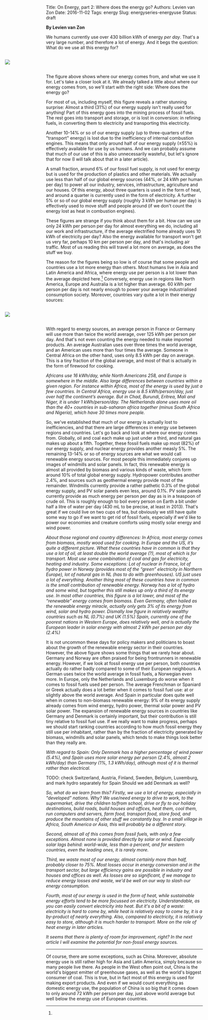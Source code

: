 Title: On Energy, part 2: Where does the energy go?
Authors: Levien van Zon
Date: 2016-11-02
Tags: energy
Slug: energyseries-energyuse
Status: draft

**By Levien van Zon**


We humans currently use over 430 billion kWh of energy *per day*. That's a very large number, and therefore a lot of energy. And it begs the question: What do we use all this energy for?

<div style="display: block; margin: 30px 0; width: 80vw; margin-left: 50%; -webkit-transform: translateX(-50%); -moz-transform: translateX(-50%); -ms-transform: translateX(-50%); -o-transform: translateX(-50%); transform: translateX(-50%);">

<img src="{filename}/images/energy-global-production-consumption-2013.png" />

</div>

The figure above shows where our energy comes from, and what we use it for. Let's take a closer look at it. We already talked a little about where our energy comes from, so we'll start with the right side: Where does the energy go?

For most of us, including myself, this figure reveals a rather stunning surprise: Almost a third (31%) of our energy supply isn't really used for anything! Part of this energy goes into the mining process of fossil fuels. The rest goes into transport and storage, or is lost in conversion: in refining fuels, in converting them to electricity and transporting this electricity. 

Another 10-14% or so of our energy supply (up to three-quarters of the "transport" energy) is lost due to the inefficiency of internal combustion engines. This means that only around half of our energy supply (±55%) is effectively available for use by us humans. And we can probably assume that much of our use of this is also unnecessarily wasteful, but let's ignore that for now (I will talk about that in a later article).

A small fraction, around 6% of our fossil fuel supply, is not used for energy but is used for the production of plastics and other materials. We actually use less than half of our global energy sources (44%, or 24 kWh per human per day) to power all our industry, services, infrastructure, agriculture and our houses. Of this energy, about three quarters is used in the form of heat, and around a quarter is currently used in the form of electricity. A further 5% or so of our global energy supply (roughly 3 kWh per human per day) is effectively used to move stuff and people around (if we don't count the energy lost as heat in combustion engines).

These figures are strange if you think about them for a bit. How can we use only 24 kWh per person per day for almost everything we do, including all our work and infrastructure, if the average electrified home already uses 10 kWh of electricity per day? Also the energy available for transport won't get us very far, perhaps 10 km per person per day, and that's including air traffic. Most of us reading this will travel a lot more on average, as does the stuff we buy. 

The reason for the figures being so low is of course that some people and countries use a lot more energy than others. Most humans live in Asia and Latin America and Africa, where energy use per person is a lot lower than the average depicted here.[^china] Conversely, energy use in regions like North America, Europe and Australia is a lot higher than average. 60 kWh per person per day is not nearly enough to power your average industrialised consumption society. Moreover, countries vary quite a lot in their energy sources:

<div style="display: block; margin: 30px 0; width: 80vw; margin-left: 50%; -webkit-transform: translateX(-50%); -moz-transform: translateX(-50%); -ms-transform: translateX(-50%); -o-transform: translateX(-50%); transform: translateX(-50%);">

<img src="{filename}/images/energy-country-consumption-countries-2013.png" />

</div>
 
With regard to energy sources, an average person in France or Germany will use more than twice the world average, over 125 kWh per person per day. And that's not even counting the energy needed to make imported products. An average Australian uses over three times the world average, and an American uses more than four times the average. Someone in Central Africa on the other hand, uses only 8.5 kWh per day on average. This is a tiny fraction of the global average, and most of that is actually in the form of firewood for cooking.  

*Africans use 16 kWh/day, while North Americans 258, and Europe is somewhere in the middle.
Also large differences between countries within a given region.
For instance within Africa, most of the energy is used by just a few countries. In Central Africa, energy use is 8.5 kWh/person/day, just over half the continent’s average. But in Chad, Burundi, Eritrea, Mali and Niger, it is under 1 kWh/person/day.
The Netherlands alone uses more oil than the 40+ countries in sub-saharan africa together (minus South Africa and Nigeria), which have 30 times more people.*


So, we've established that much of our energy is actually lost to inefficiencies, and that there are large differences in energy use between regions and countries. Let's go back and look at where our energy comes from. Globally, oil and coal each make up just under a third, and natural gas makes up about a fifth. Together, these fossil fuels make up most (82%) of our energy supply, and nuclear energy provides another measly 5%. The remaining 13-14% or so of energy sources are what we would call renewable energy sources. For most people this immediately conjures up images of windmills and solar panels. In fact, this renewable energy is almost all provided by biomass and various kinds of waste, which form around 10% of total global energy supply. Hydropower contributes another 2.4%, and sources such as geothermal energy provide most of the remainder. Windmills currently provide a rather pathetic 0.3% of the global energy supply, and PV solar panels even less, around 0.1%. PV solar panels currently provide as much energy per person per day as is in a teaspoon of crude oil. This is roughly enough to boil every person on Earth a bit under half a litre of water per day (430 mL to be precise, at least in 2013). That's great if we could live on two cups of tea, but obviously we still have quite some way to go if we want to get rid of fossil fuels, especially if we'd like to power our economies and creature comforts using mostly solar energy and wind power.

*About those regional and country differences: 
In Africa, most energy comes from biomass, mostly wood used for cooking.
In Europe and the US, it’s quite a different picture.
What these countries have in common is that they use a lot of oil, at least double the world average (?), most of which is for transport.
Most use some combination of coal and gas for electricity, heating and industry.
Some exceptions: Lot of nuclear in France, lot of hydro power in Norway (provides most of the “green” electricity in Northern Europe), lot of natural gas in NL (has to do with greenhouses).
US just uses a lot of everything.
Another thing most of these countries have in common is the small contribution of renewable energy. Norway has a lot of hydro and some wind, but together this still makes up only a third of its energy use. In most other countries, this figure is a lot lower, and most of the “renewable” energy comes from biomass.
Even Germany, often hailed as the renewable energy miracle, actually only gets 3% of its energy from wind, solar and hydro power.
Dismally low figure in relatively wealthy countries such as NL (0.7%) and UK (1.5%)
Spain, currently one of the poorest nations in Western Europe, does relatively well, and is actually the European leader in solar energy with almost 2 kWh per person per day (2.4%)*



It is not uncommon these days for policy makers and politicians to boast about the growth of the renewable energy sector in their countries. However, the above figure shows some things that we rarely hear about. Germany and Norway are often praised for being frontrunners in renewable energy. However, if we look at fossil energy use per person, both countries actually do rather badly compared to some of their European neighbours. A German uses twice the world average in fossil fuels, a Norwegian even more. In Europe, only the Netherlands and Luxemburg do worse when it comes to fossil fuels used per person. The average Frenchman or Spaniard or Greek actually does a lot better when it comes to fossil fuel use: at or slightly above the world average. And Spain in particular does quite well when in comes to non-biomass renewable energy: 9% of its energy supply already comes from wind energy, hydro power, thermal solar power and PV solar power. The expansion of renewable energy sources in countries like Germany and Denmark is certainly important, but their contribution is still tiny relative to fossil fuel use. If we really want to make progress, perhaps we should start ranking countries according to how much fossil energy they still use per inhabitant, rather than by the fraction of electricity generated by biomass, windmills and solar panels, which tends to make things look better than they really are.



*With regard to Spain: Only Denmark has a higher percentage of wind power (5.4%), and Spain uses more solar energy per person (2.4%, almost 2 kWh/day) than Germany (1%, 1.3 kWh/day), although most of it is thermal rather than electrical.* 

TODO: check Switzerland, Austria, Finland, Sweden, Belgium, Luxemburg, and mark hydro separately for Spain
Should we add Denmark as well?


*So, what do we learn from this? Firstly, we use a lot of energy, especially in "developed" nations. Why? We use/need energy to drive to work, to the supermarket, drive the children to/from school, drive or fly to our holiday destinations, build roads, build houses and offices, heat them, cool them, run computers and servers, farm food, transport food, store food, and produce the mountains of other stuff we constantly buy. In a small village in Africa, South America or Asia, this will probably be a different story.*

*Second, almost all of this comes from fossil fuels, with only a few exceptions. Almost none is provided directly by solar or wind. Especially solar lags behind: world-wide, less than a percent, and for western countries, even the leading ones, it is rarely more.* 

*Third, we waste most of our energy, almost certainly more than half, probably closer to 75%. Most losses occur in energy conversion and in the transport sector, but large efficiency gains are possible in industry and houses and offices as well. As losses are so significant, if we manage to reduce energy losses and waste, we'd be well on our way to slash our energy consumption.*

*Fourth, most of our energy is used in the form of heat, while sustainable energy efforts tend to be more focussed on electricity. Understandable, as you can easily convert electricity into heat. But it's a bit of a waste: electricity is hard to come by, while heat is relatively easy to come by, it is a by-product of nearly everything. Also, compared to electricity, it is relatively easy to store, although it is much harder to transport. More on the role of heat energy in later articles.*

*It seems that there is plenty of room for improvement, right?
In the next article I will examine the potential for non-fossil energy sources.*

----

[^china]:
Of course, there are some exceptions, such as China. Moreover, absolute energy use is still rather high for Asia and Latin America, simply because so many people live there. As people in the West often point out, China is the world's biggest emitter of greenhouse gases, as well as the world's biggest consumer of coal. This is true, but in fact most of this energy is used for making export products. And even if we would count everything as domestic energy use, the population of China is so big that it comes down to only around 72 kWh per person per day, just above world average but well below the energy use of European countries. 


